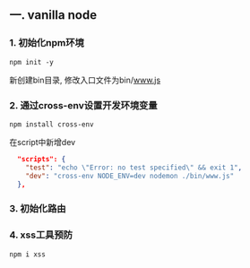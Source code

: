 ## 一. vanilla node

### 1. 初始化npm环境

```shell
npm init -y
```

新创建bin目录, 修改入口文件为bin/www.js


### 2. 通过cross-env设置开发环境变量

```shell
npm install cross-env
```

在script中新增dev

```json
  "scripts": {
    "test": "echo \"Error: no test specified\" && exit 1",
    "dev": "cross-env NODE_ENV=dev nodemon ./bin/www.js"
  },
```

### 3. 初始化路由

### 4. xss工具预防
```
npm i xss
```
